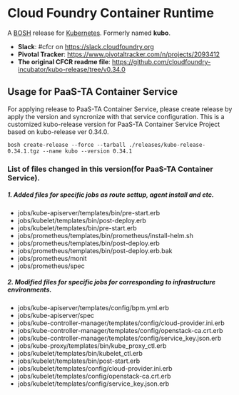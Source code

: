 # Cloud Foundry Container Runtime
A [BOSH](http://bosh.io/) release for [Kubernetes](http://kubernetes.io).  Formerly named **kubo**.

- **Slack**: #cfcr on https://slack.cloudfoundry.org
- **Pivotal Tracker**: https://www.pivotaltracker.com/n/projects/2093412
- **The original CFCR readme file**: https://github.com/cloudfoundry-incubator/kubo-release/tree/v0.34.0


<!-- vscode-markdown-toc-config
	numbering=true
	autoSave=true
	/vscode-markdown-toc-config -->
<!-- /vscode-markdown-toc -->

## <a name='UsagePaasta'></a>Usage for PaaS-TA Container Service

For applying release to PaaS-TA Container Service, please create release by apply the version and syncronize with that service configuration.
This is a customized kubo-release version for PaaS-TA Container Service Project based on kubo-release ver 0.34.0.

`bosh create-release --force --tarball ./releases/kubo-release-0.34.1.tgz --name kubo --version 0.34.1`

### List of files changed in this version(for PaaS-TA Container Service).

##### 1. Added files for specific jobs as route settup, agent install and etc.
- jobs/kube-apiserver/templates/bin/pre-start.erb
- jobs/kubelet/templates/bin/post-deploy.erb
- jobs/kubelet/templates/bin/pre-start.erb
- jobs/prometheus/templates/bin/prometheus/install-helm.sh
- jobs/prometheus/templates/bin/post-deploy.erb
- jobs/prometheus/templates/bin/post-deploy.erb.bak
- jobs/prometheus/monit
- jobs/prometheus/spec

##### 2. Modified files for specific jobs for corresponding to infrastructure environments.
- jobs/kube-apiserver/templates/config/bpm.yml.erb
- jobs/kube-apiserver/spec
- jobs/kube-controller-manager/templates/config/cloud-provider.ini.erb
- jobs/kube-controller-manager/templates/config/openstack-ca.crt.erb
- jobs/kube-controller-manager/templates/config/service_key.json.erb
- jobs/kube-proxy/templates/bin/kube_proxy_ctl.erb
- jobs/kubelet/templates/bin/kubelet_ctl.erb
- jobs/kubelet/templates/bin/post-start.erb
- jobs/kubelet/templates/config/cloud-provider.ini.erb
- jobs/kubelet/templates/config/openstack-ca.crt.erb
- jobs/kubelet/templates/config/service_key.json.erb
